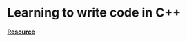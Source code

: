 # Learning to write code in C++

[**Resource**](https://www.learncpp.com/cpp-tutorial/introduction-to-cpp-development/)


